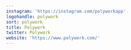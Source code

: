 ```yaml
---
instagram: 'https://instagram.com/polyworkapp'
logohandle: polywork
sort: polywork
title: Polywork
twitter: Polywork
website: 'https://www.polywork.com/'
---
```

